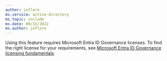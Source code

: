 ```yaml
---
author: joflore
ms.service: active-directory
ms.topic: include
ms.date: 09/15/2022
ms.author: joflore
---
```


Using this feature requires Microsoft Entra ID Governance licenses. To find the right license for your requirements, see [Microsoft Entra ID Governance licensing fundamentals](~/id-governance/licensing-fundamentals.md).
